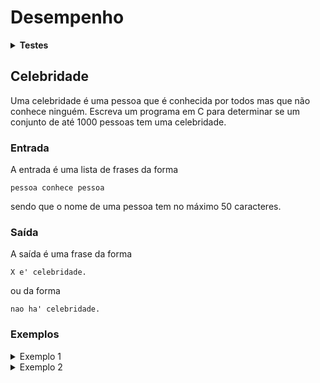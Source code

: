 # <b>Desempenho</b>

<details><summary><b>Testes</b></summary><p>

01:  saída correta.\
02:  saída correta.\
03:  saída correta.\
04:  saída correta.\
05:  saída correta.\
06:  saída incorreta.\
07:  saída correta.\
08:  saída correta.\
09:  saída incorreta.\
10:  saída correta.\
11:  saída correta.\
12:  limite de tempo ou memória excedido.\

Número de casos-de-teste: 12.\
Casos-de-teste bem sucedidos: 9.\
<b>Acerto: 75%</b>

</p></details>

## <b>Celebridade</b>

Uma celebridade é uma pessoa que é conhecida por todos mas que não conhece ninguém.
Escreva um programa em C para determinar se um conjunto de até 1000 pessoas tem uma celebridade.

### <b>Entrada</b>

A entrada é uma lista de frases da forma
```
pessoa conhece pessoa
```
sendo que o nome de uma pessoa tem no máximo 50 caracteres.

### <b>Saída</b>

A saída é uma frase da forma
```
X e' celebridade.
```
ou da forma
```
nao ha' celebridade.
```

### <b>Exemplos</b>

<details><summary>Exemplo 1</summary><p>

- Entrada
```
Joao conhece Teresa
Teresa conhece Raimundo
Raimundo conhece Maria
Maria conhece Joaquim
Joaquim conhece Lili
Lili conhece J. Pinto Fernandes
```
- Saída
```
Nao ha' celebridade.
```

</p></details>

<details><summary>Exemplo 2</summary><p>

- Entrada
```
Joao conhece Teresa
Teresa conhece Raimundo
Raimundo conhece Maria
Maria conhece Joaquim
Joaquim conhece Lili
Lili conhece J. Pinto Fernandes
Joao conhece Nina
Teresa conhece Nina
Raimundo conhece Nina
Maria conhece Nina
Joaquim conhece Nina
Lili conhece Nina
J. Pinto Fernandes conhece Nina
```
- Saída
```
Nina e' celebridade.
```

</p></details>